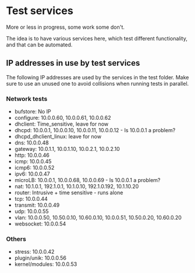 # Test services
More or less in progress, some work some don't.

The idea is to have various services here, which test different functionality, and that can be automated.

## IP addresses in use by test services

The following IP addresses are used by the services in the test folder. Make sure to use an unused one to avoid collisions when running tests in parallel.

### Network tests
- bufstore: No IP
- configure: 10.0.0.60, 10.0.0.61, 10.0.0.62
- dhclient: Time_sensitive, leave for now
- dhcpd: 10.0.0.1, 10.0.0.10, 10.0.0.11, 10.0.0.12 - Is 10.0.0.1 a problem?
- dhcpd_dhclient_linux: leave for now
- dns: 10.0.0.48
- gateway: 10.0.1.1, 10.0.1.10, 10.0.2.1, 10.0.2.10
- http: 10.0.0.46
- icmp: 10.0.0.45
- icmp6: 10.0.0.52
- ipv6: 10.0.0.47
- microLB: 10.0.0.1, 10.0.0.68, 10.0.0.69 - Is 10.0.0.1 a problem?
- nat: 10.1.0.1, 192.1.0.1, 10.1.0.10, 192.1.0.192, 10.1.10.20
- router: Intrusive + time sensitive - runs alone
- tcp: 10.0.0.44
- transmit: 10.0.0.49
- udp: 10.0.0.55
- vlan: 10.0.0.50, 10.50.0.10, 10.60.0.10, 10.0.0.51, 10.50.0.20, 10.60.0.20
- websocket: 10.0.0.54

### Others
- stress: 10.0.0.42
- plugin/unik: 10.0.0.56
- kernel/modules: 10.0.0.53
